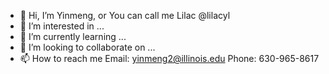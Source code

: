 - 👋 Hi, I’m Yinmeng, or You can call me Lilac @lilacyl
- 👀 I’m interested in ...
- 🌱 I’m currently learning ...
- 💞️ I’m looking to collaborate on ...
- 📫 How to reach me
  Email: yinmeng2@illinois.edu
  Phone: 630-965-8617

<!---
lilacyl/lilacyl is a ✨ special ✨ repository because its `README.md` (this file) appears on your GitHub profile.
You can click the Preview link to take a look at your changes.
--->
